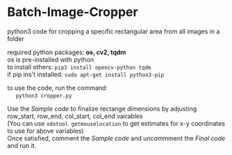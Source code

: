 # Batch-Image-Cropper
python3 code for cropping a specific rectangular area from all images in a folder

required python packages: **os, cv2, tqdm**<br>
os is pre-installed with python<br>
to install others: `pip3 install opencv-python tqdm`<br>
if pip ins't installed: `sudo apt-get install python3-pip`<br>

to use the code, run the command:<br>
&nbsp;&nbsp;&nbsp;&nbsp; `python3 cropper.py` <br>

Use the *Sample code* to finalize rectange dimensions by adjusting row\_start, row\_end, col\_start, col\_end vairables<br>
(You can use `xdotool getmouselocation` to get estimates for x-y coordinates to use for above variables)<br>
Once satisfied, comment the *Sample code* and uncommment the *Final code* and run it.
